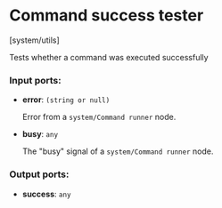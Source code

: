 # Command success tester

[system/utils]

Tests whether a command was executed successfully

### Input ports:

* __error__: `(string or null)`

    Error from a `system/Command runner` node.


* __busy__: `any`

    The "busy" signal of a `system/Command runner` node.

### Output ports:

* __success__: `any`

